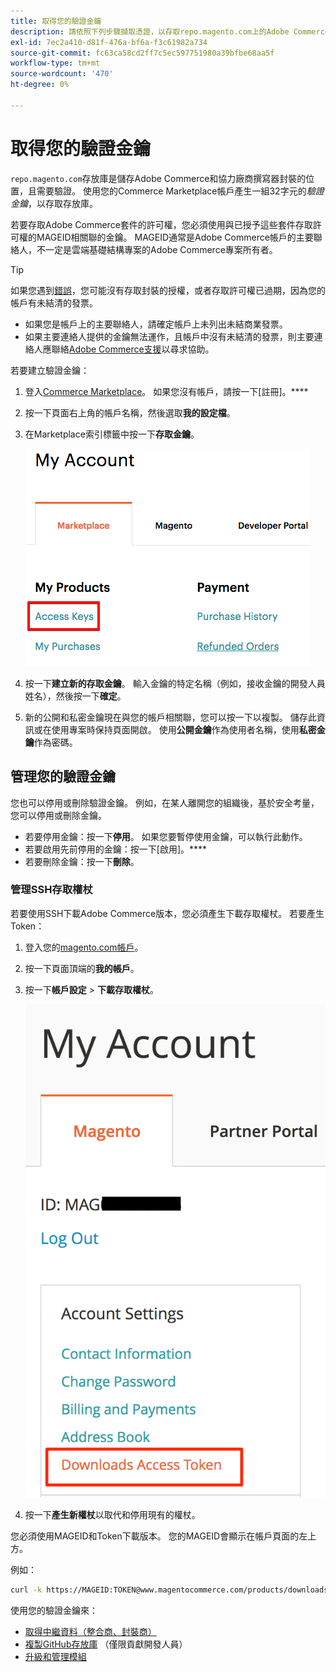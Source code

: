 ```yaml
---
title: 取得您的驗證金鑰
description: 請依照下列步驟擷取憑證，以存取repo.magento.com上的Adobe Commerce Composer套件。
exl-id: 7ec2a410-d81f-476a-bf6a-f3c61982a734
source-git-commit: fc63ca58cd2ff7c5ec597751980a39bfbe68aa5f
workflow-type: tm+mt
source-wordcount: '470'
ht-degree: 0%

---
```


# 取得您的驗證金鑰

`repo.magento.com`存放庫是儲存Adobe Commerce和協力廠商撰寫器封裝的位置，且需要驗證。 使用您的Commerce Marketplace帳戶產生一組32字元的&#x200B;*驗證金鑰*，以存取存放庫。

若要存取Adobe Commerce套件的許可權，您必須使用與已授予這些套件存取許可權的MAGEID相關聯的金鑰。 MAGEID通常是Adobe Commerce帳戶的主要聯絡人，不一定是雲端基礎結構專案的Adobe Commerce專案所有者。

>[!TIP]
>
>如果您遇到[錯誤](https://experienceleague.adobe.com/docs/commerce-knowledge-base/kb/troubleshooting/deployment/magento-commerce-cloud-repo-could-not-be-accessed-403-forbidden-or-404-not-found-error-when-deploying.html)，您可能沒有存取封裝的授權，或者存取許可權已過期，因為您的帳戶有未結清的發票。
>
>* 如果您是帳戶上的主要聯絡人，請確定帳戶上未列出未結商業發票。
>* 如果主要連絡人提供的金鑰無法運作，且帳戶中沒有未結清的發票，則主要連絡人應聯絡[Adobe Commerce支援](https://experienceleague.adobe.com/docs/commerce-knowledge-base/kb/help-center-guide/magento-help-center-user-guide.html#submit-ticket)以尋求協助。

若要建立驗證金鑰：

1. 登入[Commerce Marketplace](https://commercemarketplace.adobe.com/)。 如果您沒有帳戶，請按一下[註冊]。****

1. 按一下頁面右上角的帳戶名稱，然後選取&#x200B;**我的設定檔**。

1. 在Marketplace索引標籤中按一下&#x200B;**存取金鑰**。

   ![在Commerce Marketplace上取得您的安全存取金鑰](../../assets/installation/cloud_access-key.png)

1. 按一下&#x200B;**建立新的存取金鑰**。 輸入金鑰的特定名稱（例如，接收金鑰的開發人員姓名），然後按一下&#x200B;**確定**。

1. 新的公開和私密金鑰現在與您的帳戶相關聯，您可以按一下以複製。 儲存此資訊或在使用專案時保持頁面開啟。 使用&#x200B;**公開金鑰**&#x200B;作為使用者名稱，使用&#x200B;**私密金鑰**&#x200B;作為密碼。

## 管理您的驗證金鑰

您也可以停用或刪除驗證金鑰。 例如，在某人離開您的組織後，基於安全考量，您可以停用或刪除金鑰。

* 若要停用金鑰：按一下&#x200B;**停用**。 如果您要暫停使用金鑰，可以執行此動作。
* 若要啟用先前停用的金鑰：按一下[啟用]。****
* 若要刪除金鑰：按一下&#x200B;**刪除**。

### 管理SSH存取權杖

若要使用SSH下載Adobe Commerce版本，您必須產生下載存取權杖。 若要產生Token：

1. 登入您的[magento.com帳戶](https://account.magento.com/customer/account/login)。
1. 按一下頁面頂端的&#x200B;**我的帳戶**。
1. 按一下&#x200B;**帳戶設定** > **下載存取權杖**。

   ![存取您的金鑰](../../assets/installation/connect_keys1.png)

1. 按一下&#x200B;**產生新權杖**&#x200B;以取代和停用現有的權杖。

您必須使用MAGEID和Token下載版本。 您的MAGEID會顯示在帳戶頁面的左上方。

例如：

```bash
curl -k https://MAGEID:TOKEN@www.magentocommerce.com/products/downloads/info/help
```

使用您的驗證金鑰來：

* [取得中繼資料（整合商、封裝商）](../composer.md)
* [複製GitHub存放庫](https://developer.adobe.com/commerce/contributor/guides/install/clone-repository/) （僅限貢獻開發人員）
* [升級和管理模組](../../upgrade/modules/upgrade.md)
